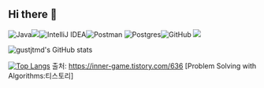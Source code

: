 ## Hi there 👋

![Java](https://img.shields.io/badge/java-%23ED8B00.svg?style=for-the-badge&logo=openjdk&logoColor=white)<img src="https://img.shields.io/badge/spring-%236DB33F.svg?style=for-the-badge&logo=spring&logoColor=white">![IntelliJ IDEA](https://img.shields.io/badge/IntelliJIDEA-000000.svg?style=for-the-badge&logo=intellij-idea&logoColor=white)![Postman](https://img.shields.io/badge/Postman-FF6C37?style=for-the-badge&logo=postman&logoColor=white)
![Postgres](https://img.shields.io/badge/postgres-%23316192.svg?style=for-the-badge&logo=postgresql&logoColor=white)![GitHub](https://img.shields.io/badge/github-%23121011.svg?style=for-the-badge&logo=github&logoColor=white)
<img src="https://img.shields.io/badge/react-20232a.svg?style=for-the-badge&logo=react&logoColor=61DAFB"> 


![gustjtmd's GitHub stats](https://github-readme-stats.vercel.app/api?username=gustjtmd&show_icons=true&theme=radical)


[![Top Langs](https://github-readme-stats.vercel.app/api/top-langs/?username=gustjtmd&langs_count=10&layout=compact)]()
출처: https://inner-game.tistory.com/636 [Problem Solving with Algorithms:티스토리]

